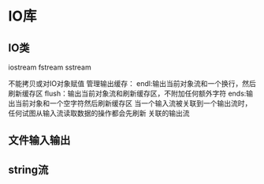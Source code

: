 
# IO库

## IO类
iostream
fstream
sstream

不能拷贝或对IO对象赋值
管理输出缓存：
endl:输出当前对象流和一个换行，然后刷新缓存区
flush：输出当前对象流和刷新缓存区，不附加任何额外字符
ends:输出当前对象和一个空字符然后刷新缓存区
当一个输入流被关联到一个输出流时，任何试图从输入流读取数据的操作都会先刷新
关联的输出流
## 文件输入输出

## string流
